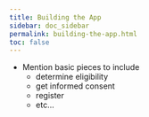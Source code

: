 ```yaml
---
title: Building the App
sidebar: doc_sidebar
permalink: building-the-app.html
toc: false
---
```

* Mention basic pieces to include
  * determine eligibility
  * get informed consent
  * register
  * etc...